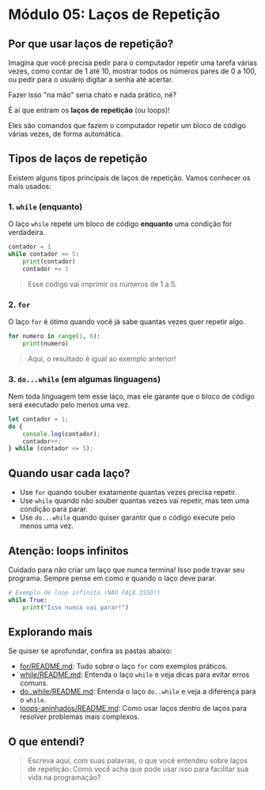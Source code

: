 # Módulo 05: Laços de Repetição

## Por que usar laços de repetição?

Imagina que você precisa pedir para o computador repetir uma tarefa várias vezes, como contar de 1 até 10, mostrar todos os números pares de 0 a 100, ou pedir para o usuário digitar a senha até acertar.

Fazer isso "na mão" seria chato e nada prático, né?

É aí que entram os **laços de repetição** (ou loops)!

Eles são comandos que fazem o computador repetir um bloco de código várias vezes, de forma automática.

## Tipos de laços de repetição

Existem alguns tipos principais de laços de repetição. Vamos conhecer os mais usados:

### 1. `while` (enquanto)

O laço `while` repete um bloco de código **enquanto** uma condição for verdadeira.

```python
contador = 1
while contador <= 5:
    print(contador)
    contador += 1
```

> Esse código vai imprimir os números de 1 a 5.

### 2. `for`

O laço `for` é ótimo quando você já sabe quantas vezes quer repetir algo.

```python
for numero in range(1, 6):
    print(numero)
```

> Aqui, o resultado é igual ao exemplo anterior!

### 3. `do...while` (em algumas linguagens)

Nem toda linguagem tem esse laço, mas ele garante que o bloco de código será executado pelo menos uma vez.

```javascript
let contador = 1;
do {
    console.log(contador);
    contador++;
} while (contador <= 5);
```

## Quando usar cada laço?

- Use `for` quando souber exatamente quantas vezes precisa repetir.
- Use `while` quando não souber quantas vezes vai repetir, mas tem uma condição para parar.
- Use `do...while` quando quiser garantir que o código execute pelo menos uma vez.

## Atenção: loops infinitos

Cuidado para não criar um laço que nunca termina! Isso pode travar seu programa. Sempre pense em como e quando o laço deve parar.

```python
# Exemplo de loop infinito (NÃO FAÇA ISSO!)
while True:
    print("Isso nunca vai parar!")
```

## Explorando mais

Se quiser se aprofundar, confira as pastas abaixo:

- [for/README.md](./for/README.md): Tudo sobre o laço `for` com exemplos práticos.
- [while/README.md](./while/README.md): Entenda o laço `while` e veja dicas para evitar erros comuns.
- [do..while/README.md](./do-while/README.md): Entenda o laço `do..while` e veja a diferença para o `while`.
- [loops-aninhados/README.md](./loops-aninhados/README.md): Como usar laços dentro de laços para resolver problemas mais complexos.

## O que entendi?

> Escreva aqui, com suas palavras, o que você entendeu sobre laços de repetição. Como você acha que pode usar isso para facilitar sua vida na programação?
